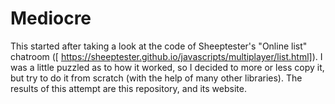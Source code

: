 # Mediocre

This started after taking a look at the code of Sheeptester's "Online list" chatroom ([ https://sheeptester.github.io/javascripts/multiplayer/list.html]). I was a little puzzled as to how it worked, so I decided to more or less copy it, but try to do it from scratch (with the help of many other libraries). The results of this attempt are this repository, and its website.
